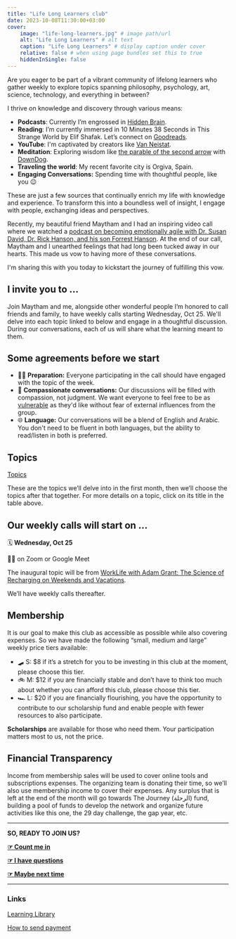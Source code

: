 ```yaml
---
title: "Life Long Learners club"
date: 2023-10-08T11:30:00+03:00
cover:
    image: "life-long-learners.jpg" # image path/url
    alt: "Life Long Learners" # alt text
    caption: "Life Long Learners" # display caption under cover
    relative: false # when using page bundles set this to true
    hiddenInSingle: false
---
```

Are you eager to be part of a vibrant community of lifelong learners who gather weekly to explore topics spanning philosophy, psychology, art, science, technology, and everything in between?

I thrive on knowledge and discovery through various means:

- **Podcasts**: Currently I’m engrossed in [Hidden Brain](https://hiddenbrain.org/).
- **Reading**: I’m currently immersed in 10 Minutes 38 Seconds in This Strange World by Elif Shafak. Let’s connect on [Goodreads](https://www.goodreads.com/user/show/35399941-mujtaba-al-tameemi).
- **YouTube**: I'm captivated by creators like [Van Neistat](https://www.youtube.com/watch?v=eT6wYbaRrlQ).
- **Meditation**: Exploring wisdom like [the parable of the second arrow](https://grandrapidstherapygroup.com/second-arrow-of-suffering/) with [DownDog](https://www.downdogapp.com).
- **Traveling the world**: My recent favorite city is Orgiva, Spain.
- **Engaging Conversations:** Spending time with thoughtful people, like you 😉

These are just a few sources that continually enrich my life with knowledge and experience. To transform this into a boundless well of insight, I engage with people, exchanging ideas and perspectives.

Recently, my beautiful friend Maytham and I had an inspiring video call where we watched a [podcast on becoming emotionally agile with Dr. Susan David, Dr. Rick Hanson, and his son Forrest Hanson](https://www.rickhanson.net/being-well-podcast-becoming-emotionally-agile-with-dr-susan-david/). At the end of our call, Maytham and I unearthed feelings that had long been tucked away in our hearts. This made us vow to having more of these conversations.

I'm sharing this with you today to kickstart the journey of fulfilling this vow.

## I invite you to …

Join Maytham and me, alongside other wonderful people I’m honored to call friends and family, to have weekly calls starting Wednesday, Oct 25. We'll delve into each topic linked to below and engage in a thoughtful discussion. During our conversations, each of us will share what the learning meant to them.

## Some agreements before we start

- 🧑‍💻 **Preparation:** Everyone participating in the call should have engaged with the topic of the week.
- 🫶 **Compassionate conversations:** Our discussions will be filled with compassion, not judgment. We want everyone to feel free to be as [vulnerable](https://www.youtube.com/watch?v=iCvmsMzlF7o) as they'd like without fear of external influences from the group.
- 🌐 **Language:** Our conversations will be a blend of English and Arabic. You don't need to be fluent in both languages, but the ability to read/listen in both is preferred.

## Topics

[Topics](https://mujz.notion.site/233dfdd4bd9447d38041d8db8917264d?v=73ad46982bdf4b4c899eb2345e0bb843)

These are the topics we’ll delve into in the first month, then we’ll choose the topics after that together. For more details on a topic, click on its title in the table above.

## Our weekly calls will start on …

🗓️ **Wednesday, Oct 25**

🧑‍💻 on Zoom or Google Meet

The inaugural topic will be from [‎WorkLife with Adam Grant: The Science of Recharging on Weekends and Vacations](https://podcasts.apple.com/tr/podcast/worklife-with-adam-grant/id1346314086?i=1000629096574).

We’ll have weekly calls thereafter.

## Membership

It is our goal to make this club as accessible as possible while also covering expenses. So we have made the following “small, medium and large” weekly price tiers available:

* 🛹 S: $8 if it’s a stretch for you to be investing in this club at the moment, please choose this tier.
* 🚲 M: $12 if you are financially stable and don’t have to think too much about whether you can afford this club, please choose this tier.
* 🏎️ L: $20 if you are financially flourishing, you have the opportunity to contribute to our scholarship fund and enable people with fewer resources to also participate.

**Scholarships** are available for those who need them. Your participation matters most to us, not the price.

## Financial Transparency

Income from membership sales will be used to cover online tools and subscriptions expenses. The organizing team is donating their time, so we’ll also use membership income to cover their expenses. Any surplus that is left at the end of the month will go towards The Journey (الرحلة) fund, building a pool of funds to develop the network and organize future activities like this one, the 29 day challenge, the gap year, etc.

---

**SO, READY TO JOIN US?**

**[☞ Count me in](https://airtable.com/app56QA8mzol7siJU/shrdQRYEKwWqwHYBv?prefill_Are%20you%20joining%3F=Yes&hide_Are%20you%20joining%3F=true)**

[**☞ I have questions**](https://airtable.com/app56QA8mzol7siJU/shrdQRYEKwWqwHYBv)

**[☞ Maybe next time](https://airtable.com/app56QA8mzol7siJU/shrdQRYEKwWqwHYBv?prefill_Are%20you%20joining%3F=No&hide_Are%20you%20joining%3F=true)**

---

### Links

[Learning Library](https://airtable.com/app56QA8mzol7siJU/shr5zMAcTzCNLX5J1)

[How to send payment](https://mujz.notion.site/How-to-send-payment-bda8f4c99a7a4e5cbd66a82dc38f8a61?pvs=74)
